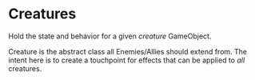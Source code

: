 # Creatures

Hold the state and behavior for a given _creature_ GameObject.

Creature is the abstract class all Enemies/Allies should extend from. The intent here is to create a touchpoint for effects that can be applied to _all_ creatures.

